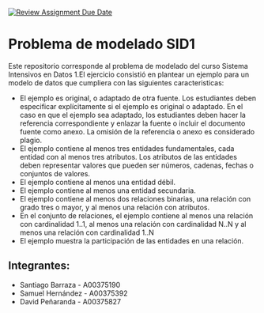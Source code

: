 [![Review Assignment Due Date](https://classroom.github.com/assets/deadline-readme-button-24ddc0f5d75046c5622901739e7c5dd533143b0c8e959d652212380cedb1ea36.svg)](https://classroom.github.com/a/Xf2EcXKu)
# Problema de modelado SID1

Este repositorio corresponde al problema de modelado del curso Sistema Intensivos en Datos 1.El ejercicio consistió en plantear un ejemplo para un modelo de datos que cumpliera con las siguientes caracteristicas:

* El ejemplo es original, o adaptado de otra fuente. Los estudiantes deben especificar explícitamente si el ejemplo es original o adaptado. En el caso en que el ejemplo sea adaptado, los estudiantes deben hacer la referencia correspondiente y enlazar la fuente o incluir el documento fuente como anexo. La omisión de la referencia o anexo es considerado plagio.
* El ejemplo contiene al menos tres entidades fundamentales, cada entidad con al menos tres atributos. Los atributos de las entidades deben representar valores que pueden ser números, cadenas, fechas o conjuntos de valores.
* El ejemplo contiene al menos una entidad débil.
* El ejemplo contiene al menos una entidad secundaria.
* El ejemplo contiene al menos dos relaciones binarias, una relación con grado tres o mayor, y al menos una relación con atributos.
* En el conjunto de relaciones, el ejemplo contiene al menos una relación con cardinalidad 1..1,  al menos una relación con cardinalidad N..N y al menos una relación con cardinalidad 1..N
* El ejemplo muestra la participación de las entidades en una relación.


## Integrantes:
* Santiago Barraza - A00375190
* Samuel Hernández - A00375392
* David Peñaranda - A00375827
